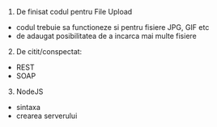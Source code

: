 1. De finisat codul pentru File Upload 
 - codul trebuie sa functioneze si pentru fisiere JPG, GIF etc
 - de adaugat posibilitatea de a incarca mai multe fisiere
2. De citit/conspectat:
 - REST
 - SOAP
3. NodeJS
 - sintaxa
 - crearea serverului
 
